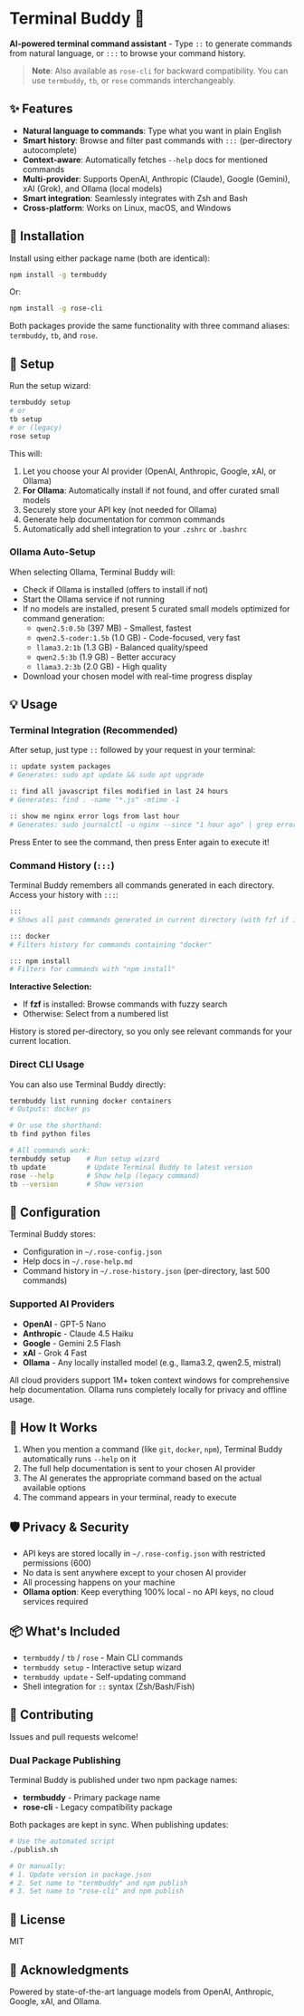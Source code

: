 # Terminal Buddy 👤

**AI-powered terminal command assistant** - Type `::` to generate commands from natural language, or `:::` to browse your command history.

> **Note**: Also available as `rose-cli` for backward compatibility. You can use `termbuddy`, `tb`, or `rose` commands interchangeably.

## ✨ Features

- **Natural language to commands**: Type what you want in plain English
- **Smart history**: Browse and filter past commands with `:::` (per-directory autocomplete)
- **Context-aware**: Automatically fetches `--help` docs for mentioned commands
- **Multi-provider**: Supports OpenAI, Anthropic (Claude), Google (Gemini), xAI (Grok), and Ollama (local models)
- **Smart integration**: Seamlessly integrates with Zsh and Bash
- **Cross-platform**: Works on Linux, macOS, and Windows

## 🚀 Installation

Install using either package name (both are identical):

```bash
npm install -g termbuddy
```

Or:
```bash
npm install -g rose-cli
```

Both packages provide the same functionality with three command aliases: `termbuddy`, `tb`, and `rose`.

## 📝 Setup

Run the setup wizard:

```bash
termbuddy setup
# or
tb setup
# or (legacy)
rose setup
```

This will:
1. Let you choose your AI provider (OpenAI, Anthropic, Google, xAI, or Ollama)
2. **For Ollama**: Automatically install if not found, and offer curated small models
3. Securely store your API key (not needed for Ollama)
4. Generate help documentation for common commands
5. Automatically add shell integration to your `.zshrc` or `.bashrc`

### Ollama Auto-Setup

When selecting Ollama, Terminal Buddy will:
- Check if Ollama is installed (offers to install if not)
- Start the Ollama service if not running
- If no models are installed, present 5 curated small models optimized for command generation:
  - `qwen2.5:0.5b` (397 MB) - Smallest, fastest
  - `qwen2.5-coder:1.5b` (1.0 GB) - Code-focused, very fast
  - `llama3.2:1b` (1.3 GB) - Balanced quality/speed
  - `qwen2.5:3b` (1.9 GB) - Better accuracy
  - `llama3.2:3b` (2.0 GB) - High quality
- Download your chosen model with real-time progress display

## 💡 Usage

### Terminal Integration (Recommended)

After setup, just type `::` followed by your request in your terminal:

```bash
:: update system packages
# Generates: sudo apt update && sudo apt upgrade

:: find all javascript files modified in last 24 hours
# Generates: find . -name "*.js" -mtime -1

:: show me nginx error logs from last hour
# Generates: sudo journalctl -u nginx --since "1 hour ago" | grep error
```

Press Enter to see the command, then press Enter again to execute it!

### Command History (`:::`)

Terminal Buddy remembers all commands generated in each directory. Access your history with `:::`:

```bash
:::
# Shows all past commands generated in current directory (with fzf if installed)

::: docker
# Filters history for commands containing "docker"

::: npm install
# Filters for commands with "npm install"
```

**Interactive Selection:**
- If **fzf** is installed: Browse commands with fuzzy search
- Otherwise: Select from a numbered list

History is stored per-directory, so you only see relevant commands for your current location.

### Direct CLI Usage

You can also use Terminal Buddy directly:

```bash
termbuddy list running docker containers
# Outputs: docker ps

# Or use the shorthand:
tb find python files

# All commands work:
termbuddy setup    # Run setup wizard
tb update          # Update Terminal Buddy to latest version
rose --help        # Show help (legacy command)
tb --version       # Show version
```

## 🔧 Configuration

Terminal Buddy stores:
- Configuration in `~/.rose-config.json`
- Help docs in `~/.rose-help.md`
- Command history in `~/.rose-history.json` (per-directory, last 500 commands)

### Supported AI Providers

- **OpenAI** - GPT-5 Nano
- **Anthropic** - Claude 4.5 Haiku
- **Google** - Gemini 2.5 Flash
- **xAI** - Grok 4 Fast
- **Ollama** - Any locally installed model (e.g., llama3.2, qwen2.5, mistral)

All cloud providers support 1M+ token context windows for comprehensive help documentation. Ollama runs completely locally for privacy and offline usage.

## 🌟 How It Works

1. When you mention a command (like `git`, `docker`, `npm`), Terminal Buddy automatically runs `--help` on it
2. The full help documentation is sent to your chosen AI provider
3. The AI generates the appropriate command based on the actual available options
4. The command appears in your terminal, ready to execute

## 🛡️ Privacy & Security

- API keys are stored locally in `~/.rose-config.json` with restricted permissions (600)
- No data is sent anywhere except to your chosen AI provider
- All processing happens on your machine
- **Ollama option**: Keep everything 100% local - no API keys, no cloud services required

## 📦 What's Included

- `termbuddy` / `tb` / `rose` - Main CLI commands
- `termbuddy setup` - Interactive setup wizard
- `termbuddy update` - Self-updating command
- Shell integration for `::` syntax (Zsh/Bash/Fish)

## 🤝 Contributing

Issues and pull requests welcome!

### Dual Package Publishing

Terminal Buddy is published under two npm package names:
- **termbuddy** - Primary package name
- **rose-cli** - Legacy compatibility package

Both packages are kept in sync. When publishing updates:
```bash
# Use the automated script
./publish.sh

# Or manually:
# 1. Update version in package.json
# 2. Set name to "termbuddy" and npm publish
# 3. Set name to "rose-cli" and npm publish
```

## 📄 License

MIT

## 🙏 Acknowledgments

Powered by state-of-the-art language models from OpenAI, Anthropic, Google, xAI, and Ollama.
